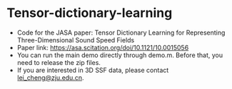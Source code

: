 # Tensor-dictionary-learning
- Code for the JASA paper:  Tensor Dictionary Learning for Representing Three-Dimensional Sound Speed Fields 
- Paper link: https://asa.scitation.org/doi/10.1121/10.0015056
- You can run the main demo directly through demo.m. Before that, you need to release the zip files.
- If you are interested in 3D SSF data, please contact lei_cheng@zju.edu.cn.
